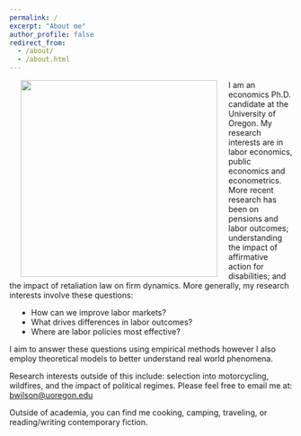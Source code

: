 ```yaml
---
permalink: /
excerpt: "About me"
author_profile: false
redirect_from: 
  - /about/
  - /about.html
---
```


<style type="text/css">
.page {
    width: 100%;
    float: right;
    margin-right: 0;
    padding-left: 0;
    padding-right: 0;
    font-size: 15px;
}

</style>

<img style="float: left; margin: 0px 20px" src="./images/grad-photo-final.jpg" width="350">

I am an economics Ph.D. candidate at the University of Oregon. My research interests are in labor economics, public economics and econometrics. More recent research has been on pensions and labor outcomes; understanding the impact of affirmative action for disabilities; and the impact of retaliation law on firm dynamics. More generally, my research interests involve these questions:

<ul style="margin-left: 15px">
  <li>How can we improve labor markets?</li>
  <li>What drives differences in labor outcomes?</li>
  <li>Where are labor policies most effective?</li>
</ul>

I aim to answer these questions using empirical methods however I also employ theoretical models to better understand real world phenomena.

Research interests outside of this include: selection into motorcycling, wildfires, and the impact of political regimes. Please feel free to email me at: <a href = "mailto: bwilson@uoregon.edu">bwilson@uoregon.edu</a>

Outside of academia, you can find me cooking, camping, traveling, or reading/writing contemporary fiction.

